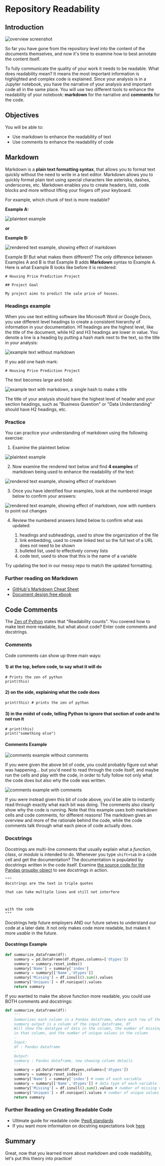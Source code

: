 # Repository Readability

## Introduction

![overview screenshot](https://raw.githubusercontent.com/learn-co-curriculum/dsc-postgrad-repo-readability/master/overview.png)

So far you have gone from the repository level into the content of the documents themselves, and now it's time to examine how to best annotate the content itself. 

To fully communicate the quality of your work it needs to be readable. What does readability mean? It means the most important information is highlighted and complex code is explained. Since your analysis is in a Jupyter notebook, you have the narrative of your analysis and important code all in the same place. You will use two different tools to enhance the readability of your notebook: **markdown** for the narrative and **comments** for the code. 

## Objectives

You will be able to:

- Use markdown to enhance the readability of text
- Use comments to enhance the readability of code

## Markdown

Markdown is a **plain text formatting syntax**, that allows you to format text quickly without the need to write in a text editor. Markdown allows you to quickly format plain text using special characters like asterisks, dashes, underscores, etc. Markdown enables you to create headers, lists, code blocks and more without lifting your fingers off your keyboard. 

For example, which chunk of text is more readable?

**Example A:**

![plaintext example](https://raw.githubusercontent.com/learn-co-curriculum/dsc-postgrad-repo-readability/master/exercise_plaintext-example.png)

**or**

**Example B:**

![rendered text example, showing effect of markdown](https://raw.githubusercontent.com/learn-co-curriculum/dsc-postgrad-repo-readability/master/exercise_rendered-text-example.png)

Example B! But what makes them different? The only difference between Examples A and B is that Example B adds __Markdown__ syntax to Example A. Here is what Example B looks like before it is rendered:

```
# Housing Price Prediction Project

## Project Goal

My project aims to predict the sale price of houses.
```

### Headings example

When you use text editing software like Microsoft Word or Google Docs, you use different level headings to create a consistent hierarchy of information in your documentation. H1 headings are the  highest level, like the title of the document, while H2 and H3 headings are lower in value. You denote a line is a heading by putting a hash mark next to the text, so the title in your analysis:

![example text without markdown](https://raw.githubusercontent.com/learn-co-curriculum/dsc-postgrad-repo-readability/master/title_without-markdown.png)

If you add one hash mark:

```
# Housing Price Prediction Project
```

The text becomes large and bold:

![example text with markdown, a single hash to make a title](https://raw.githubusercontent.com/learn-co-curriculum/dsc-postgrad-repo-readability/master/title_with-markdown.png)

The title of your analysis should have the highest level of header and your section headings, such as "Business Question" or "Data Understanding" should have H2 headings, etc. 

### Practice

You can practice your understanding of markdown using the following exercise:

1) Examine the plaintext below:

![plaintext example](https://raw.githubusercontent.com/learn-co-curriculum/dsc-postgrad-repo-readability/master/images/exercise_plaintext-example.png)

2) Now examine the rendered text below and find **4 examples** of markdown being used to enhance the readability of the text:

![rendered text example, showing effect of markdown](https://raw.githubusercontent.com/learn-co-curriculum/dsc-postgrad-repo-readability/master/exercise_rendered-text-example.png)

3) Once you have identified four examples, look at the numbered image below to confirm your answers:

![rendered text example, showing effect of markdown, now with numbers to point out changes](https://raw.githubusercontent.com/learn-co-curriculum/dsc-postgrad-repo-readability/master/exercise_numbered_rendered-text-example.png)

4) Review the numbered answers listed below to confirm what was updated:

    1. headings and subheadings, used to show the organization of the file 
    2. link embedding, used to create linked text so the full text of a URL does not need to be shown
    3. bulleted list, used to effectively convey lists
    4. code text, used to show that this is the name of a variable

Try updating the text in our messy repo to match the updated formatting.

### Further reading on Markdown 

 - [GitHub's Markdown Cheat Sheet](https://guides.github.com/pdfs/markdown-cheatsheet-online.pdf)
 - [Document design free ebook](https://pressbooks.bccampus.ca/technicalwriting/)
 
## Code Comments
 
The [Zen of Python](https://www.python.org/dev/peps/pep-0020/) states that "Readability counts". You covered how to make text more readable, but what about code? Enter code comments and docstrings.
 
### Comments

Code comments can show up three main ways:

#### 1) at the top, before code, to say what it will do

```
# Prints the zen of python
print(this)
```

#### 2) on the side, explaining what the code does
```
print(this) # prints the zen of python
```

#### 3) in the midst of code, telling Python to ignore that section of code and to not run it

```
# print(this)
print("something else")
```

#### Comments Example

![comments example without comments](https://raw.githubusercontent.com/learn-co-curriculum/dsc-postgrad-repo-readability/master/without-code-comments.png)

If you were given the above bit of code, you could probably figure out what was happening... but you'd need to read through the code itself, and maybe run the cells and play with the code, in order to fully follow not only what the code does but also why the code was written.

![comments example with comments](https://raw.githubusercontent.com/learn-co-curriculum/dsc-postgrad-repo-readability/master/with-code-comments.png)

If you were instead given this bit of code above, you'd be able to instantly read through exactly what each bit was doing. The comments also clearly show why the code is running. Note that this example uses both markdown cells and code comments, for different reasons! The markdown gives an overview and more of the rationale behind the code, while the code comments talk through what each piece of code actually does.

### Docstrings

Docstrings are multi-line comments that usually explain what a _function_, _class_, or _module_ is intended to do. Whenever you type `shift+tab` in a code cell and get the documentation? The documentation is populated by docstrings written in the code itself. Examine [the source code for the Pandas groupby object](https://github.com/pandas-dev/pandas/blob/master/pandas/core/groupby/groupby.py#L1168) to see docstrings in action. 


```
"""
docstrings are the text in triple quotes

that can take multiple lines and still not interfere
  
  
  
with the code
"""

```

Docstrings help future employers AND our future selves to understand our code at a later date. It not only makes code more readable, but makes it more _usable_ in the future.
 
#### Docstrings Example
 
```python
def summarize_dataframe(df):
    summary = pd.DataFrame(df.dtypes,columns=['dtypes'])
    summary = summary.reset_index()
    summary['Name'] = summary['index']
    summary = summary[['Name','dtypes']]
    summary['Missing'] = df.isnull().sum().values    
    summary['Uniques'] = df.nunique().values
    return summary
```

If you wanted to make the above function more readable, you could use BOTH comments and docstrings:

```python
def summarize_dataframe(df):
    '''
    Summarizes each column in a Pandas dataframe, where each row of the 
    summary output is a column of the input dataframe, df
    Will show the datatype of data in the column, the number of missing values
    in that column, and the number of unique values in the column
    -
    Input:
    df : Pandas dataframe
    -
    Output:
    summary : Pandas dataframe, now showing column details
    '''
    summary = pd.DataFrame(df.dtypes,columns=['dtypes'])
    summary = summary.reset_index()
    summary['Name'] = summary['index'] # name of each variable 
    summary = summary[['Name','dtypes']] # data type of each variable
    summary['Missing'] = df.isnull().sum().values # number of missing values  
    summary['Uniques'] = df.nunique().values # number of unique values
    return summary
```

### Further Reading on Creating Readable Code

- Ultimate guide for readable code: [Pep8 standards](https://www.python.org/dev/peps/pep-0008/)
- If you want more information on docstring expectations look [here](https://www.python.org/dev/peps/pep-0257/)

## Summary

Great, now that you learned more about markdown and code readability, let's put this theory into practice!


